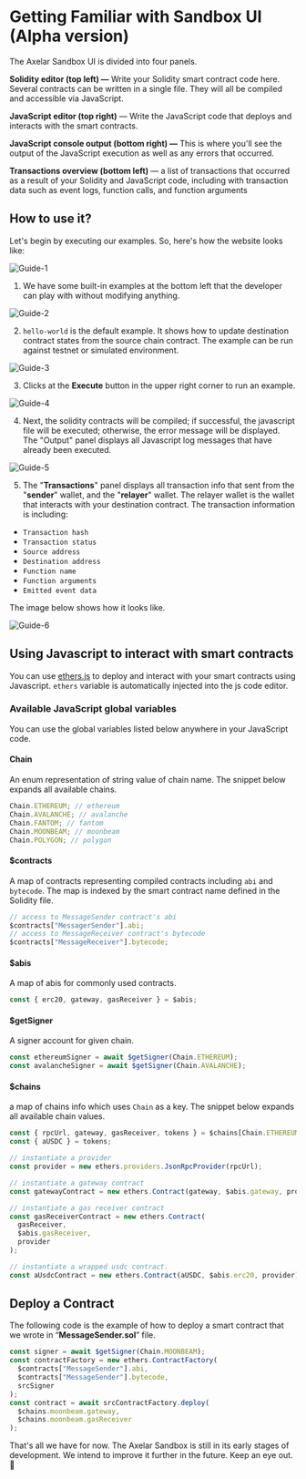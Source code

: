 # Getting Familiar with Sandbox UI (Alpha version)

The Axelar Sandbox UI is divided into four panels.

**Solidity editor (top left) —** Write your Solidity smart contract code here. Several contracts can be written in a single file. They will all be compiled and accessible via JavaScript.

**JavaScript editor (top right)** — Write the JavaScript code that deploys and interacts with the smart contracts.

**JavaScript console output (bottom right) —** This is where you'll see the output of the JavaScript execution as well as any errors that occurred.

**Transactions overview (bottom left)** — a list of transactions that occurred as a result of your Solidity and JavaScript code, including with transaction data such as event logs, function calls, and function arguments

## How to use it?

Let's begin by executing our examples. So, here's how the website looks like:

![Guide-1](/images/sandbox-guide-1.png)

1. We have some built-in examples at the bottom left that the developer can play with without modifying anything.

![Guide-2](/images/sandbox-guide-2.png)

2. `hello-world` is the default example. It shows how to update destination contract states from the source chain contract. The example can be run against testnet or simulated environment.

![Guide-3](/images/sandbox-guide-3.png)

3. Clicks at the **Execute** button in the upper right corner to run an example.

![Guide-4](/images/sandbox-guide-4.png)

4. Next, the solidity contracts will be compiled; if successful, the javascript file will be executed; otherwise, the error message will be displayed. The "Output" panel displays all Javascript log messages that have already been executed.

![Guide-5](/images/sandbox-guide-5.png)

5. The "**Transactions**" panel displays all transaction info that sent from the "**sender**" wallet, and the "**relayer**" wallet. The relayer wallet is the wallet that interacts with your destination contract. The transaction information is including:

- `Transaction hash`
- `Transaction status`
- `Source address`
- `Destination address`
- `Function name`
- `Function arguments`
- `Emitted event data`

The image below shows how it looks like.

![Guide-6](/images/sandbox-guide-6.png)

## Using Javascript to interact with smart contracts

You can use [ethers.js](https://github.com/ethers-io/ethers.js/) to deploy and interact with your smart contracts using Javascript. `ethers` variable is automatically injected into the js code editor.

### Available JavaScript global variables

You can use the global variables listed below anywhere in your JavaScript code.

#### **Chain**

An enum representation of string value of chain name. The snippet below expands all available chains.

```ts
Chain.ETHEREUM; // ethereum
Chain.AVALANCHE; // avalanche
Chain.FANTOM; // fantom
Chain.MOONBEAM; // moonbeam
Chain.POLYGON; // polygon
```

#### **$contracts**

A map of contracts representing compiled contracts including `abi` and `bytecode`. The map is indexed by the smart contract name defined in the Solidity file.

```ts
// access to MessageSender contract's abi
$contracts["MessagerSender"].abi;
// access to MessageReceiver contract's bytecode
$contracts["MessageReceiver"].bytecode;
```

#### **$abis**

A map of abis for commonly used contracts.

```ts
const { erc20, gateway, gasReceiver } = $abis;
```

#### **$getSigner**

A signer account for given chain.

```ts
const ethereumSigner = await $getSigner(Chain.ETHEREUM);
const avalancheSigner = await $getSigner(Chain.AVALANCHE);
```

#### **$chains**

a map of chains info which uses `Chain` as a key. The snippet below expands all available chain values.

```ts
const { rpcUrl, gateway, gasReceiver, tokens } = $chains[Chain.ETHEREUM];
const { aUSDC } = tokens;

// instantiate a provider
const provider = new ethers.providers.JsonRpcProvider(rpcUrl);

// instantiate a gateway contract
const gatewayContract = new ethers.Contract(gateway, $abis.gateway, provider);

// instantiate a gas receiver contract
const gasReceiverContract = new ethers.Contract(
  gasReceiver,
  $abis.gasReceiver,
  provider
);

// instantiate a wrapped usdc contract.
const aUsdcContract = new ethers.Contract(aUSDC, $abis.erc20, provider);
```

## Deploy a Contract

The following code is the example of how to deploy a smart contract that we wrote in “**MessageSender.sol**” file.

```ts
const signer = await $getSigner(Chain.MOONBEAM);
const contractFactory = new ethers.ContractFactory(
  $contracts["MessageSender"].abi,
  $contracts["MessageSender"].bytecode,
  srcSigner
);
const contract = await srcContractFactory.deploy(
  $chains.moonbeam.gateway,
  $chains.moonbeam.gasReceiver
);
```

That's all we have for now. The Axelar Sandbox is still in its early stages of development. We intend to improve it further in the future. Keep an eye out. 👀
